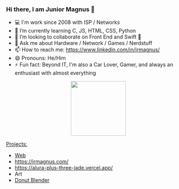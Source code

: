 ### Hi there, I am Junior Magnus 👋


- 💻 I'm work since 2008 with ISP / Networks
- 🌱 I’m currently learning C, JS, HTML, CSS, Python
- 👯 I’m looking to collaborate on Front End and Swift 🍏
- 💬 Ask me about Hardware / Network / Games / Nerdstuff
- 📫 How to reach me: https://www.linkedin.com/in/jrmagnus/
- 😄 Pronouns: He/Him
- ⚡ Fun fact: Beyond IT, I'm also a Car Lover, Gamer, and always an enthusiast with almost everything


<div align="center">
  <a href="https://github.com/jrmagnus">
  <img height="150em" src="https://github-readme-stats.vercel.app/api/top-langs/?username=jrmagnus&layout=compact&langs_count=7&title_color=fcee0c&&text_color=03d8f3&icon_color=ff0800&hide_border=1&bg_color=000000"/>
</div>

Projects:
  - Web
  - https://jrmagnus.com/
  - https://alura-plus-three-jade.vercel.app/
  - Art
  - <a href="https://youtube.com/shorts/wY2GNtTf534?feature=share">Donut Blender</a>
